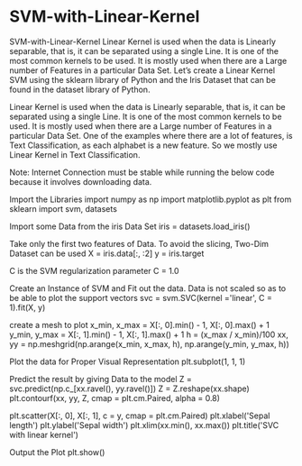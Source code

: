 # SVM-with-Linear-Kernel
SVM-with-Linear-Kernel
Linear Kernel is used when the data is Linearly separable, that is, it can be separated using a single Line. It is one of the most common kernels to be used. It is mostly used when there are a Large number of Features in a particular Data Set. Let’s create a Linear Kernel SVM using the sklearn library of Python and the Iris Dataset that can be found in the dataset library of Python.

Linear Kernel is used when the data is Linearly separable, that is, it can be separated using a single Line. It is one of the most common kernels to be used. It is mostly used when there are a Large number of Features in a particular Data Set. One of the examples where there are a lot of features, is Text Classification, as each alphabet is a new feature. So we mostly use Linear Kernel in Text Classification.

Note: Internet Connection must be stable while running the below code because it involves downloading data.

Import the Libraries
import numpy as np import matplotlib.pyplot as plt from sklearn import svm, datasets

Import some Data from the iris Data Set
iris = datasets.load_iris()

Take only the first two features of Data.
To avoid the slicing, Two-Dim Dataset can be used
X = iris.data[:, :2] y = iris.target

C is the SVM regularization parameter
C = 1.0

Create an Instance of SVM and Fit out the data.
Data is not scaled so as to be able to plot the support vectors
svc = svm.SVC(kernel ='linear', C = 1).fit(X, y)

create a mesh to plot
x_min, x_max = X[:, 0].min() - 1, X[:, 0].max() + 1 y_min, y_max = X[:, 1].min() - 1, X[:, 1].max() + 1 h = (x_max / x_min)/100 xx, yy = np.meshgrid(np.arange(x_min, x_max, h), np.arange(y_min, y_max, h))

Plot the data for Proper Visual Representation
plt.subplot(1, 1, 1)

Predict the result by giving Data to the model
Z = svc.predict(np.c_[xx.ravel(), yy.ravel()]) Z = Z.reshape(xx.shape) plt.contourf(xx, yy, Z, cmap = plt.cm.Paired, alpha = 0.8)

plt.scatter(X[:, 0], X[:, 1], c = y, cmap = plt.cm.Paired) plt.xlabel('Sepal length') plt.ylabel('Sepal width') plt.xlim(xx.min(), xx.max()) plt.title('SVC with linear kernel')

Output the Plot
plt.show()
